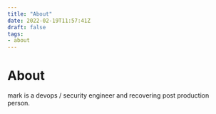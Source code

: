 ```yaml
---
title: "About"
date: 2022-02-19T11:57:41Z
draft: false
tags:
- about
---
```

# About

mark is a devops / security engineer and recovering post production person. 